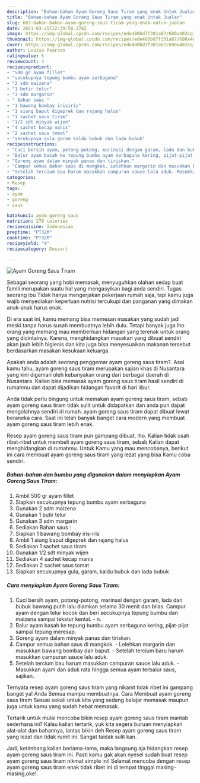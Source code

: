 ```yaml
---
description: "Bahan-bahan Ayam Goreng Saus Tiram yang enak Untuk Jualan"
title: "Bahan-bahan Ayam Goreng Saus Tiram yang enak Untuk Jualan"
slug: 683-bahan-bahan-ayam-goreng-saus-tiram-yang-enak-untuk-jualan
date: 2021-03-25T22:39:58.376Z
image: https://img-global.cpcdn.com/recipes/ede480bd7f301a87/680x482cq70/ayam-goreng-saus-tiram-foto-resep-utama.jpg
thumbnail: https://img-global.cpcdn.com/recipes/ede480bd7f301a87/680x482cq70/ayam-goreng-saus-tiram-foto-resep-utama.jpg
cover: https://img-global.cpcdn.com/recipes/ede480bd7f301a87/680x482cq70/ayam-goreng-saus-tiram-foto-resep-utama.jpg
author: Louisa Pearson
ratingvalue: 5
reviewcount: 4
recipeingredient:
- "500 gr ayam fillet"
- "secukupnya tepung bumbu ayam serbaguna"
- "2 sdm maizena"
- "1 butir telur"
- "3 sdm margarin"
- " Bahan saus "
- "1 bawang bombay irisiris"
- "1 siung baput digeprek dan rajang halus"
- "1 sachet saus tiram"
- "1/2 sdt minyak wijen"
- "4 sachet kecap manis"
- "2 sachet saus tomat"
- "secukupnya gula garam kaldu bubuk dan lada bubuk"
recipeinstructions:
- "Cuci bersih ayam, potong-potong, marinasi dengan garam, lada dan bubuk bawang putih lalu diamkan selama 30 menit dan bilas. Campur ayam dengan telur kocok dan beri secukupnya tepung bumbu dan maizena sampai tekstur kental. n."
- "Balur ayam basah ke tepung bumbu ayam serbaguna kering, pijat-pijat sampai tepung meresap."
- "Goreng ayam dalam minyak panas dan tiriskan."
- "Campur semua bahan saus di mangkok. Lelehkan margarin dan masukkan bawang bombay dan baput. Setelah tercium baru harum masukkan campuran sauce lalu aduk."
- "Setelah tercium bau harum masukkan campuran sauce lalu aduk. Masukkan ayam dan aduk rata hingga semua ayam terbalur saus, sajikan."
categories:
- Resep
tags:
- ayam
- goreng
- saus

katakunci: ayam goreng saus 
nutrition: 278 calories
recipecuisine: Indonesian
preptime: "PT32M"
cooktime: "PT32M"
recipeyield: "4"
recipecategory: Dessert

---
```



![Ayam Goreng Saus Tiram](https://img-global.cpcdn.com/recipes/ede480bd7f301a87/680x482cq70/ayam-goreng-saus-tiram-foto-resep-utama.jpg)

Sebagai seorang yang hobi memasak, menyuguhkan olahan sedap buat famili merupakan suatu hal yang mengasyikan bagi anda sendiri. Tugas seorang ibu Tidak hanya mengerjakan pekerjaan rumah saja, tapi kamu juga wajib menyediakan keperluan nutrisi tercukupi dan panganan yang dimakan anak-anak harus enak.

Di era  saat ini, kamu memang bisa memesan masakan yang sudah jadi meski tanpa harus susah membuatnya lebih dulu. Tetapi banyak juga lho orang yang memang mau memberikan hidangan yang terenak untuk orang yang dicintainya. Karena, menghidangkan masakan yang dibuat sendiri akan jauh lebih higienis dan kita juga bisa menyesuaikan makanan tersebut berdasarkan masakan kesukaan keluarga. 



Apakah anda adalah seorang penggemar ayam goreng saus tiram?. Asal kamu tahu, ayam goreng saus tiram merupakan sajian khas di Nusantara yang kini digemari oleh kebanyakan orang dari berbagai daerah di Nusantara. Kalian bisa memasak ayam goreng saus tiram hasil sendiri di rumahmu dan dapat dijadikan hidangan favorit di hari libur.

Anda tidak perlu bingung untuk memakan ayam goreng saus tiram, sebab ayam goreng saus tiram tidak sulit untuk didapatkan dan anda pun dapat mengolahnya sendiri di rumah. ayam goreng saus tiram dapat dibuat lewat beraneka cara. Saat ini telah banyak banget cara modern yang membuat ayam goreng saus tiram lebih enak.

Resep ayam goreng saus tiram pun gampang dibuat, lho. Kalian tidak usah ribet-ribet untuk membeli ayam goreng saus tiram, sebab Kalian dapat menghidangkan di rumahmu. Untuk Kamu yang mau mencobanya, berikut ini cara membuat ayam goreng saus tiram yang lezat yang bisa Kamu coba sendiri.

<!--inarticleads1-->

##### Bahan-bahan dan bumbu yang digunakan dalam menyiapkan Ayam Goreng Saus Tiram:

1. Ambil 500 gr ayam fillet
1. Siapkan secukupnya tepung bumbu ayam serbaguna
1. Gunakan 2 sdm maizena
1. Gunakan 1 butir telur
1. Gunakan 3 sdm margarin
1. Sediakan  Bahan saus :
1. Siapkan 1 bawang bombay iris-iris
1. Ambil 1 siung baput digeprek dan rajang halus
1. Sediakan 1 sachet saus tiram
1. Gunakan 1/2 sdt minyak wijen
1. Sediakan 4 sachet kecap manis
1. Sediakan 2 sachet saus tomat
1. Siapkan secukupnya gula, garam, kaldu bubuk dan lada bubuk




<!--inarticleads2-->

##### Cara menyiapkan Ayam Goreng Saus Tiram:

1. Cuci bersih ayam, potong-potong, marinasi dengan garam, lada dan bubuk bawang putih lalu diamkan selama 30 menit dan bilas. Campur ayam dengan telur kocok dan beri secukupnya tepung bumbu dan maizena sampai tekstur kental. - n.
1. Balur ayam basah ke tepung bumbu ayam serbaguna kering, pijat-pijat sampai tepung meresap.
1. Goreng ayam dalam minyak panas dan tiriskan.
1. Campur semua bahan saus di mangkok. - Lelehkan margarin dan masukkan bawang bombay dan baput. - Setelah tercium baru harum masukkan campuran sauce lalu aduk.
1. Setelah tercium bau harum masukkan campuran sauce lalu aduk. - Masukkan ayam dan aduk rata hingga semua ayam terbalur saus, sajikan.




Ternyata resep ayam goreng saus tiram yang nikamt tidak ribet ini gampang banget ya! Anda Semua mampu membuatnya. Cara Membuat ayam goreng saus tiram Sesuai sekali untuk kita yang sedang belajar memasak maupun juga untuk kamu yang sudah hebat memasak.

Tertarik untuk mulai mencoba bikin resep ayam goreng saus tiram mantab sederhana ini? Kalau kalian tertarik, yuk kita segera buruan menyiapkan alat-alat dan bahannya, lantas bikin deh Resep ayam goreng saus tiram yang lezat dan tidak rumit ini. Sangat taidak sulit kan. 

Jadi, ketimbang kalian berlama-lama, maka langsung aja hidangkan resep ayam goreng saus tiram ini. Pasti kamu gak akan nyesel sudah buat resep ayam goreng saus tiram nikmat simple ini! Selamat mencoba dengan resep ayam goreng saus tiram enak tidak ribet ini di tempat tinggal masing-masing,oke!.

